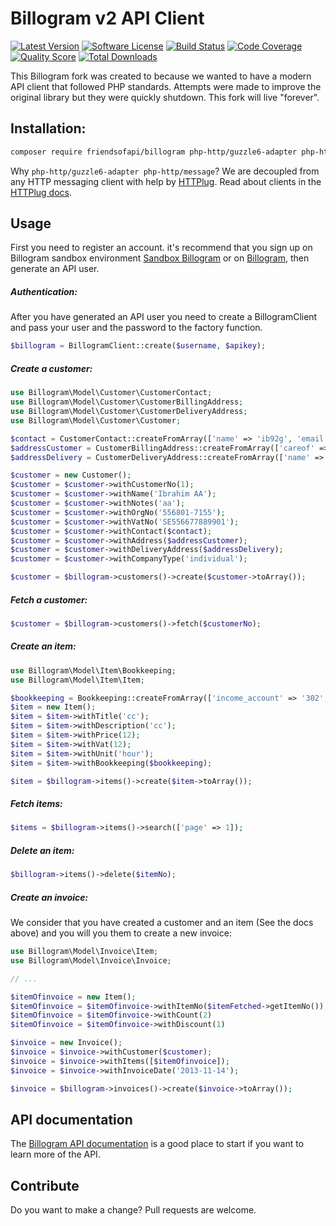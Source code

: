 Billogram v2 API Client
=======================

[![Latest Version](https://img.shields.io/github/release/FriendsOfApi/billogram.svg?style=flat-square)](https://github.com/FriendsOfApi/billogram/releases)
[![Software License](https://img.shields.io/badge/license-MIT-brightgreen.svg?style=flat-square)](LICENSE)
[![Build Status](https://img.shields.io/travis/FriendsOfApi/billogram.svg?style=flat-square)](https://travis-ci.org/FriendsOfApi/billogram)
[![Code Coverage](https://img.shields.io/scrutinizer/coverage/g/friendsofapi/billogram.svg?style=flat-square)](https://scrutinizer-ci.com/g/friendsofapi/billogram)
[![Quality Score](https://img.shields.io/scrutinizer/g/friendsofapi/billogram.svg?style=flat-square)](https://scrutinizer-ci.com/g/friendsofapi/billogram)
[![Total Downloads](https://img.shields.io/packagist/dt/friendsofapi/billogram.svg?style=flat-square)](https://packagist.org/packages/friendsofapi/billogram)


This Billogram fork was created to because we wanted to have a modern API client that followed PHP standards. Attempts were
made to improve the original library but they were quickly shutdown. This fork will live "forever". 
 
## Installation:

```bash
composer require friendsofapi/billogram php-http/guzzle6-adapter php-http/message
```  

Why `php-http/guzzle6-adapter php-http/message`? We are decoupled from any HTTP messaging client with help by 
[HTTPlug](http://httplug.io/). Read about clients in the [HTTPlug docs](http://docs.php-http.org/en/latest/httplug/users.html).

## Usage 

First you need to register an account. it's recommend that you sign up on Billogram sandbox environment
[Sandbox Billogram](https://sandbox.billogram.com/register) or on [Billogram](https://billogram.com), then generate an API user.
    
##### Authentication:

After you have generated an API user you need to create a BillogramClient and pass your user and the password to the 
factory function.

```php
$billogram = BillogramClient::create($username, $apikey);
```

##### Create a customer:

```php
use Billogram\Model\Customer\CustomerContact;
use Billogram\Model\Customer\CustomerBillingAddress;
use Billogram\Model\Customer\CustomerDeliveryAddress;
use Billogram\Model\Customer\Customer;

$contact = CustomerContact::createFromArray(['name' => 'ib92g', 'email' => 'ib922@gmail.com', 'phone' => '0712223344']);
$addressCustomer = CustomerBillingAddress::createFromArray(['careof' => 'ibrahim', 'use_careof_as_attention' => false, 'street_address' => 'Flygarvägen 189B', 'zipcode' => '175 69', 'city' => 'Järfälla', 'country' => 'SE']);
$addressDelivery = CustomerDeliveryAddress::createFromArray(['name' => 'ibrahim', 'street_address' => 'Flygarvägen 189B', 'careof' => 'ibrahim', 'zipcode' => '175 69', 'city' => 'Järfälla', 'country' => 'SE']);

$customer = new Customer();
$customer = $customer->withCustomerNo(1);
$customer = $customer->withName('Ibrahim AA');
$customer = $customer->withNotes('aa');
$customer = $customer->withOrgNo('556801-7155');
$customer = $customer->withVatNo('SE556677889901');
$customer = $customer->withContact($contact);
$customer = $customer->withAddress($addressCustomer);
$customer = $customer->withDeliveryAddress($addressDelivery);
$customer = $customer->withCompanyType('individual');

$customer = $billogram->customers()->create($customer->toArray());
```

##### Fetch a customer:

```php
$customer = $billogram->customers()->fetch($customerNo);    
```

##### Create an item:

```php
use Billogram\Model\Item\Bookkeeping;
use Billogram\Model\Item\Item;

$bookkeeping = Bookkeeping::createFromArray(['income_account' => '302', 'vat_account' => '303']);
$item = new Item();
$item = $item->withTitle('cc');
$item = $item->withDescription('cc');
$item = $item->withPrice(12);
$item = $item->withVat(12);
$item = $item->withUnit('hour');
$item = $item->withBookkeeping($bookkeeping);

$item = $billogram->items()->create($item->toArray());
```

##### Fetch items:

```php
$items = $billogram->items()->search(['page' => 1]);
```

##### Delete an item:

```php
$billogram->items()->delete($itemNo);
```

##### Create an invoice:

We consider that you have created a customer and an item (See the docs above) and you will you them to create a new invoice:

```php
use Billogram\Model\Invoice\Item;
use Billogram\Model\Invoice\Invoice;

// ...

$itemOfinvoice = new Item();
$itemOfinvoice = $itemOfinvoice->withItemNo($itemFetched->getItemNo());
$itemOfinvoice = $itemOfinvoice->withCount(2)
$itemOfinvoice = $itemOfinvoice->withDiscount(1)

$invoice = new Invoice();
$invoice = $invoice->withCustomer($customer);
$invoice = $invoice->withItems([$itemOfinvoice]);
$invoice = $invoice->withInvoiceDate('2013-11-14');

$invoice = $billogram->invoices()->create($invoice->toArray());
```

## API documentation

The [Billogram API documentation](https://billogram.com/api/documentation) is a good place to start if you want to 
learn more of the API. 

## Contribute

Do you want to make a change? Pull requests are welcome.
